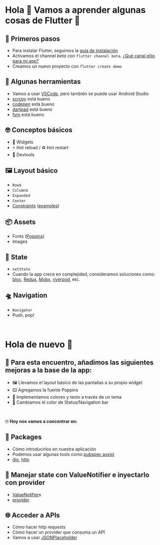 # Hola 👋 Vamos a aprender algunas cosas de Flutter 🎉

## 🚀 Primeros pasos

* Para instalar Flutter, seguimos la [guía de instalación](https://flutter.dev/docs/get-started/install)
* Activamos el channel _beta_ con `flutter channel beta`. [¿Qué canal elijo para mi app?](https://github.com/flutter/flutter/wiki/Flutter-build-release-channels)
* Creamos un nuevo proyecto con `flutter create demo`

## 🔧 Algunas herramientas

* Vamos a usar [VSCode](https://code.visualstudio.com/download), pero también se puede usar Android Studio
* [scrcpy](https://github.com/Genymobile/scrcpy) está bueno
* [codepen](https://codepen.io/pen/editor/flutter) está bueno
* [dartpad](https://dartpad.dev/) está bueno
* [fvm](https://github.com/leoafarias/fvm) está bueno

## 🤓 Conceptos básicos

* 🧱 Widgets
* ⚡ Hot reload / ♻️ Hot restart
* 🔬 Devtools

## 🖼️ Layout básico

* `Row`s
* `Column`s
* `Expanded`
* `Center`
* [Constraints](https://flutter.dev/docs/development/ui/layout/box-constraints) ([examples](https://flutter.dev/docs/development/ui/layout/constraints))

## 📦 Assets

* Fonts ([Poppins](https://fonts.google.com/specimen/Poppins))
* Images

## 📝 State

* `setState`
* Cuando la app crece en complejidad, consideramos soluciones como: [bloc](https://github.com/felangel/bloc), [Redux](https://github.com/fluttercommunity/redux.dart), [Mobx](https://github.com/mobxjs/mobx.dart), [riverpod](https://github.com/rrousselGit/river_pod), etc.

## 🛸 Navigation

* `Navigator`
* Push, pop!

<br />

# Hola de nuevo 👋
## 🚀 Para esta encuentro, añadimos las siguientes mejoras a la base de la app:

* 🖼️ Llevamos el layout básico de las pantallas a su propio widget
* ⌨️ Agregamos la fuente Poppins
* 🎨 Implementamos colores y texto a través de un tema
* 📱 Cambiamos el color de Status/Navigation bar

<br />

🤓 **Hoy nos vamos a concentrar en:**

## 🎁 Packages

* Cómo introducirlos en nuestra aplicación
* Podemos usar algunas tools como [pubspec assist](https://marketplace.visualstudio.com/items?itemName=jeroen-meijer.pubspec-assist)
* [dio](https://pub.dev/packages/dio), [http](https://pub.dev/packages/http)

## 💉 Manejar state con ValueNotifier e inyectarlo con provider
* [ValueNotifier](https://api.flutter.dev/flutter/foundation/ValueNotifier-class.html)s
* [provider](https://pub.dev/packages/provider)

## 🌐 Acceder a APIs
* Cómo hacer http requests
* Cómo hacer un provider que consuma un API
* Vamos a usar [JSONPlaceholder](https://jsonplaceholder.typicode.com/)